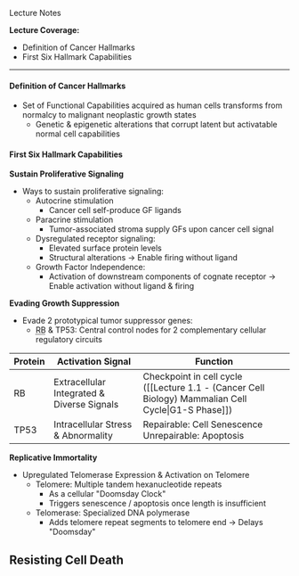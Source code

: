 Lecture Notes

**Lecture Coverage:**
- Definition of Cancer Hallmarks
- First Six Hallmark Capabilities

---
#### **Definition of Cancer Hallmarks**
- Set of Functional Capabilities acquired as human cells transforms from normalcy to malignant neoplastic growth states
	- Genetic & epigenetic alterations that corrupt latent but activatable normal cell capabilities


#### **First Six Hallmark Capabilities**
**Sustain Proliferative Signaling**
- Ways to sustain proliferative signaling:
	- Autocrine stimulation
		- Cancer cell self-produce GF ligands
	- Paracrine stimulation
		- Tumor-associated stroma supply GFs upon cancer cell signal
	- Dysregulated receptor signaling:
		- Elevated surface protein levels
		- Structural alterations → Enable firing without ligand
	- Growth Factor Independence: 
		- Activation of downstream components of cognate receptor → Enable activation without ligand & firing

**Evading Growth Suppression**
- Evade 2 prototypical tumor suppressor genes:
	- <abbr Title="Retinoblastoma-Associated">RB</abbr> & TP53: Central control nodes for 2 complementary cellular regulatory circuits

| Protein | Activation Signal                          | Function                                                                                            |
| ------- | ------------------------------------------ | --------------------------------------------------------------------------------------------------- |
| RB      | Extracellular Integrated & Diverse Signals | Checkpoint in cell cycle ([[Lecture 1.1 - (Cancer Cell Biology) Mammalian Cell Cycle\|G1-S Phase]]) |
| TP53    | Intracellular Stress & Abnormality         | Repairable: Cell Senescence<br>Unrepairable: Apoptosis                                              |

**Replicative Immortality**
- Upregulated Telomerase Expression & Activation on Telomere
	- Telomere: Multiple tandem hexanucleotide repeats
		- As a cellular "Doomsday Clock"
		- Triggers senescence / apoptosis once length is insufficient
	- Telomerase: Specialized DNA polymerase
		- Adds telomere repeat segments to telomere end → Delays "Doomsday"

**Resisting Cell Death**
- 